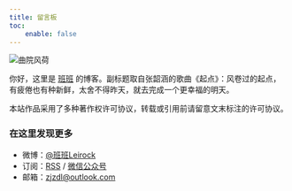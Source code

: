 ```yaml
---
title: 留言板
toc:
    enable: false
---
```


![曲院风荷](/resources/img/guestbook.jpg#650x)

你好，这里是 [班班](https://dlzhang.com) 的博客。副标题取自张韶涵的歌曲《起点》：风卷过的起点，有疲倦也有种新鲜，太舍不得昨天，就去完成一个更幸福的明天。

本站作品采用了多种著作权许可协议，转载或引用前请留意文末标注的许可协议。

### 在这里发现更多

- 微博：[@班班Leirock](https://weibo.com/leirock)
- 订阅：[RSS](/atom.xml) / <a class="fancybox fancybox.image" href="https://web-1256060851.file.myqcloud.com/file/wechat.jpg" itemscope="" itemtype="http://schema.org/ImageObject" itemprop="url" data-fancybox="default" rel="default" title="微信公众号：风卷过的起点" data-caption="微信公众号：风卷过的起点">微信公众号</a>
- 邮箱：zjzdl@outlook.com
